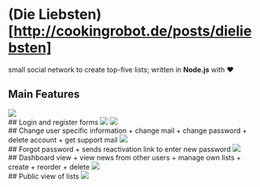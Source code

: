 # (Die Liebsten)[http://cookingrobot.de/posts/dieliebsten]

small social network to create top-five lists; written in <b>Node.js</b> with ♥️

## Main Features

<img class="fullWidth" src="http://cookingrobot.de/public/dieliebsten_01.png"/>
<br>
## Login and register forms
<img class="fullWidth" src="http://cookingrobot.de/public/dieliebsten_02.png"/>
<img class="fullWidth" src="http://cookingrobot.de/public/dieliebsten_03.png"/>
<br>
## Change user specific information
+ change mail
+ change password
+ delete account
+ get support mail

<img class="fullWidth" src="http://cookingrobot.de/public/dieliebsten_05.png"/>
<br>
## Forgot password
+ sends reactivation link to enter new password

<img class="fullWidth" src="http://cookingrobot.de/public/dieliebsten_07.png"/>
<br>
## Dashboard view
+ view news from other users
+ manage own lists
	+ create
	+ reorder
	+ delete

<img class="fullWidth" src="http://cookingrobot.de/public/dieliebsten_04.png"/>
<br>
## Public view of lists
<img class="fullWidth" src="http://cookingrobot.de/public/dieliebsten_06.png"/>

